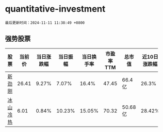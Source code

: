 # quantitative-investment

`最后更新时间：2024-11-11 11:38:49 +0800`

## 强势股票

|股票|当前价|当日涨跌幅|当日振幅|当日换手率|市盈率TTM|总市值|近10日涨跌幅|
|----|----|----|----|----|----|----|----|
|[新劲刚](https://xueqiu.com/S/SZ300629)|26.41|9.27%|7.07%|16.4%|47.45|66.4亿|26.3%|
|[冰山冷热](https://xueqiu.com/S/SZ000530)|6.01|0.84%|10.23%|15.05%|70.32|50.68亿|28.42%|
